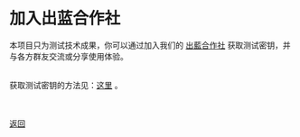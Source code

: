 # 加入出蓝合作社

本项目只为测试技术成果，你可以通过加入我们的 <a href="https://keybase.io/team/outliners">出藍合作社</a> 获取测试密钥，并与各方群友交流或分享使用体验。
<br><br>

获取测试密钥的方法见：<a href="testkey.html">这里</a> 。 


<br><br><a href="https://outliners.github.io/">返回</a>
